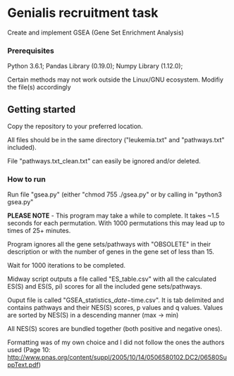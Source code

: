 # Genialis recruitment task

Create and implement GSEA (Gene Set Enrichment Analysis)

### Prerequisites

Python 3.6.1; Pandas Library (0.19.0); Numpy Library (1.12.0);

Certain methods may not work outside the Linux/GNU ecosystem. Modifiy the file(s) accordingly

## Getting started

Copy the repository to your preferred location. 

All files should be in the same directory ("leukemia.txt" and "pathways.txt" included).

File "pathways.txt_clean.txt" can easily be ignored and/or deleted.

### How to run

Run file "gsea.py" (either "chmod 755 ./gsea.py" or by calling in "python3 gsea.py"

**PLEASE NOTE** - This program may take a while to complete. It takes ~1.5 seconds for each permutation. With 1000 permutations this may lead up to times of 25+ minutes.

Program ignores all the gene sets/pathways with "OBSOLETE" in their description or with the number of genes in the gene set of less than 15.

Wait for 1000 iterations to be completed.

Midway script outputs a file called "ES_table.csv" with all the calculated ES(S) and ES(S, pi) scores for all the included gene sets/pathways.

Ouput file is called "GSEA_statistics_$date-$time.csv". It is tab delimited and contains pathways and their NES(S) scores, p values and q values. Values are sorted by NES(S) in a descending manner (max -> min)

All NES(S) scores are bundled together (both positive and negative ones). 

Formatting was of my own choice and I did not follow the ones the authors used (Page 10: http://www.pnas.org/content/suppl/2005/10/14/0506580102.DC2/06580SuppText.pdf)
